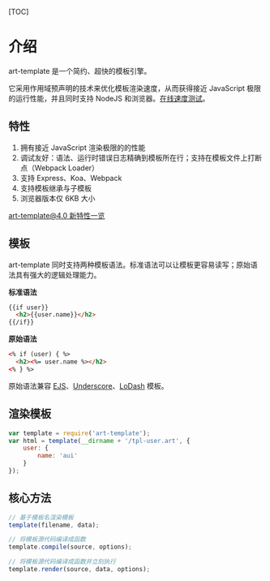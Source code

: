 [TOC]

# 介绍  

art-template 是一个简约、超快的模板引擎。

它采用作用域预声明的技术来优化模板渲染速度，从而获得接近 JavaScript 极限的运行性能，并且同时支持 NodeJS 和浏览器。[在线速度测试](../../rendering-test/)。

## 特性

1. 拥有接近 JavaScript 渲染极限的的性能
2. 调试友好：语法、运行时错误日志精确到模板所在行；支持在模板文件上打断点（Webpack Loader）
5. 支持 Express、Koa、Webpack
6. 支持模板继承与子模板
7. 浏览器版本仅 6KB 大小

<!--这一句非中文版文档请删除-->
[art-template@4.0 新特性一览](https://github.com/aui/art-template/issues/369)

## 模板

art-template 同时支持两种模板语法。标准语法可以让模板更容易读写；原始语法具有强大的逻辑处理能力。

**标准语法**

```html
{{if user}}
  <h2>{{user.name}}</h2>
{{/if}}
```

**原始语法**

```html
<% if (user) { %>
  <h2><%= user.name %></h2>
<% } %>
```

原始语法兼容 [EJS](http://ejs.co)、[Underscore](http://underscorejs.org/#template)、[LoDash](https://lodash.com/docs/#template) 模板。

## 渲染模板

```js
var template = require('art-template');
var html = template(__dirname + '/tpl-user.art', {
    user: {
        name: 'aui'
    }
});
```

## 核心方法

```js
// 基于模板名渲染模板
template(filename, data);

// 将模板源代码编译成函数
template.compile(source, options);

// 将模板源代码编译成函数并立刻执行
template.render(source, data, options);
```
